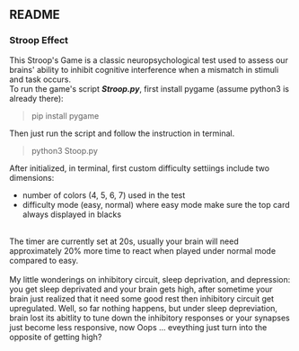 ## README

### Stroop Effect
This Stroop's Game is a classic neuropsychological test used to assess our brains' ability to inhibit cognitive interference when a mismatch in stimuli and task occurs.
<br>
To run the game's script ***Stroop.py***, first install pygame (assume python3 is already there): 
> pip install pygame

Then just run the script and follow the instruction in terminal.

> python3 Stoop.py

After initialized, in terminal, first custom difficulty settiings include two dimensions:
- number of colors (4, 5, 6, 7) used in the test
- difficulty mode (easy, normal) where easy mode make sure the top card always displayed in blacks
<br>
The timer are currently set at 20s, usually your brain will need approximately 20% more time to react when played under normal mode compared to easy. 
<br>
<br>
My little wonderings on inhibitory circuit, sleep deprivation, and depression: you get sleep deprivated and your brain gets high, after sometime your brain just realized that it need some good rest then inhibitory circuit get upregulated. Well, so far nothing happens, but under sleep depreviation, brain lost its abitlity to tune down the inhibitory responses or your synapses just become less responsive, now Oops ... eveything just turn into the opposite of getting high? 
